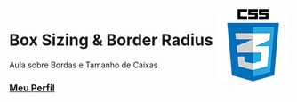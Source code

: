 <img align="right" src="../../../img/css.png" width="130"/>

# Box Sizing & Border Radius

Aula sobre Bordas e Tamanho de Caixas

### [Meu Perfil](http://phstefen.github.io/)